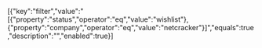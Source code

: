 [{"key":"filter","value":"[{\"property\":\"status\",\"operator\":\"eq\",\"value\":\"wishlist\"},{\"property\":\"company\",\"operator\":\"eq\",\"value\":\"netcracker\"}]","equals":true,"description":"","enabled":true}]